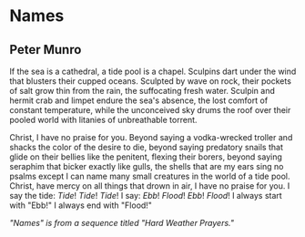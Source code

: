 # Names
## Peter Munro
If the sea is a cathedral, a tide pool
is a chapel. Sculpins dart under the wind
that blusters their cupped oceans.
Sculpted by wave on rock, their pockets of salt
grow thin from the rain, the suffocating
fresh water. Sculpin and hermit crab and limpet
endure the sea's absence, the lost comfort
of constant temperature, while the unconceived
sky drums the roof over their pooled world
with litanies of unbreathable torrent.

Christ, I have no praise for you.
Beyond saying a vodka-wrecked troller
and shacks the color of the desire to die, beyond
saying predatory snails that glide on their bellies
like the penitent, flexing their borers,
beyond saying seraphim that bicker exactly like gulls,
the shells that are my ears
sing no psalms except I can name
many small creatures in the world of a tide pool.
Christ, have mercy on all things that drown in air,
I have no praise for you. I say the tide:
_Tide_!
_Tide_!
_Tide_!
I say: _Ebb_!
_Flood_!
_Ebb_!
_Flood_!
I always start with "Ebb!"
I always end with "Flood!"






_"Names" is from a sequence titled "Hard Weather Prayers."_